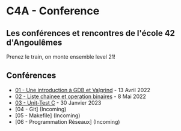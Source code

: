 
# C4A - Conference
## Les conférences et rencontres de l'école 42 d'Angoulêmes

Prenez le train, on monte ensemble level 21!

## Conférences

* [01 - Une introduction à GDB et Valgrind](https://github.com/Code42All/Les-confs/blob/main/GDB_Valgrind/CONF00-BRIEF-42.pdf) - 13 Avril 2022
* [02 - Liste chainee et operation binaires](https://github.com/Code42All/Les-confs/blob/main/Operateur-Binaire_et_Liste-Chainee/CONF02-BRIEF-42.pdf) - 8 Mai 2022
* [03 - Unit-Test C](https://github.com/thibautdbs/1h1p_greatest) - 30 Janvier 2023
* [04 - Git] (Incoming)
* [05 - Makefile] (Incoming)
* [06 - Programmation Réseaux] (Incoming)
